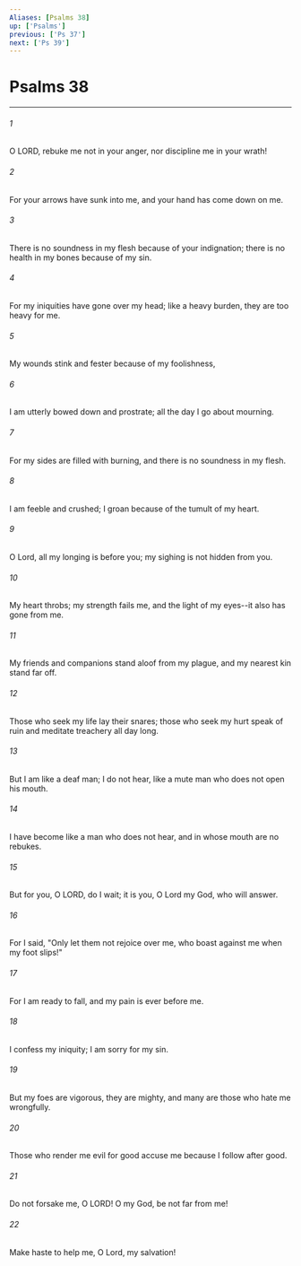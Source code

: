 ```yaml
---
Aliases: [Psalms 38]
up: ['Psalms']
previous: ['Ps 37']
next: ['Ps 39']
---
```

# Psalms 38
***



###### 1 
O LORD, rebuke me not in your anger, nor discipline me in your wrath! 

###### 2 
For your arrows have sunk into me, and your hand has come down on me. 

###### 3 
There is no soundness in my flesh because of your indignation; there is no health in my bones because of my sin. 

###### 4 
For my iniquities have gone over my head; like a heavy burden, they are too heavy for me. 

###### 5 
My wounds stink and fester because of my foolishness, 

###### 6 
I am utterly bowed down and prostrate; all the day I go about mourning. 

###### 7 
For my sides are filled with burning, and there is no soundness in my flesh. 

###### 8 
I am feeble and crushed; I groan because of the tumult of my heart. 

###### 9 
O Lord, all my longing is before you; my sighing is not hidden from you. 

###### 10 
My heart throbs; my strength fails me, and the light of my eyes--it also has gone from me. 

###### 11 
My friends and companions stand aloof from my plague, and my nearest kin stand far off. 

###### 12 
Those who seek my life lay their snares; those who seek my hurt speak of ruin and meditate treachery all day long. 

###### 13 
But I am like a deaf man; I do not hear, like a mute man who does not open his mouth. 

###### 14 
I have become like a man who does not hear, and in whose mouth are no rebukes. 

###### 15 
But for you, O LORD, do I wait; it is you, O Lord my God, who will answer. 

###### 16 
For I said, "Only let them not rejoice over me, who boast against me when my foot slips!" 

###### 17 
For I am ready to fall, and my pain is ever before me. 

###### 18 
I confess my iniquity; I am sorry for my sin. 

###### 19 
But my foes are vigorous, they are mighty, and many are those who hate me wrongfully. 

###### 20 
Those who render me evil for good accuse me because I follow after good. 

###### 21 
Do not forsake me, O LORD! O my God, be not far from me! 

###### 22 
Make haste to help me, O Lord, my salvation!
